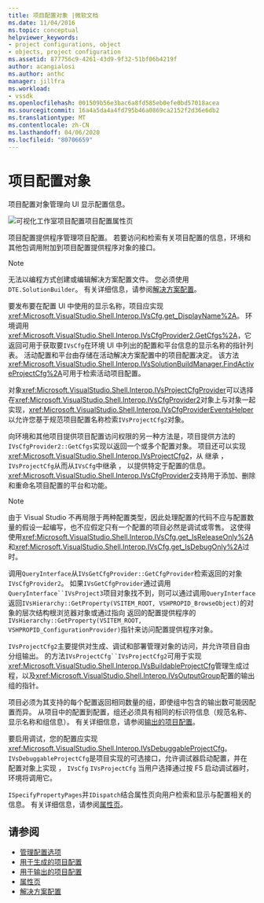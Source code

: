 ```yaml
---
title: 项目配置对象 |微软文档
ms.date: 11/04/2016
ms.topic: conceptual
helpviewer_keywords:
- project configurations, object
- objects, project configuration
ms.assetid: 877756c9-4261-43d9-9f32-51bf06b4219f
author: acangialosi
ms.author: anthc
manager: jillfra
ms.workload:
- vssdk
ms.openlocfilehash: 001509b56e3bac6a8fd585eb0efe0bd57018acea
ms.sourcegitcommit: 16a4a5da4a4fd795b46a0869ca2152f2d36e6db2
ms.translationtype: MT
ms.contentlocale: zh-CN
ms.lasthandoff: 04/06/2020
ms.locfileid: "80706659"
---
```

# <a name="project-configuration-object"></a>项目配置对象
项目配置对象管理向 UI 显示配置信息。

 ![可视化工作室项目配置](../../extensibility/internals/media/vsprojectcfg.gif "vs 项目Cfg")项目配置属性页

 项目配置提供程序管理项目配置。 若要访问和检索有关项目配置的信息，环境和其他包调用附加到项目配置提供程序对象的接口。

> [!NOTE]
> 无法以编程方式创建或编辑解决方案配置文件。 您必须使用 `DTE.SolutionBuilder`。 有关详细信息，请参阅[解决方案配置](../../extensibility/internals/solution-configuration.md)。

 要发布要在配置 UI 中使用的显示名称，项目应实现<xref:Microsoft.VisualStudio.Shell.Interop.IVsCfg.get_DisplayName%2A>。 环境调用<xref:Microsoft.VisualStudio.Shell.Interop.IVsCfgProvider2.GetCfgs%2A>，它返回可用于获取要`IVsCfg`在环境 UI 中列出的配置和平台信息的显示名称的指针列表。 活动配置和平台由存储在活动解决方案配置中的项目配置决定。 该方法<xref:Microsoft.VisualStudio.Shell.Interop.IVsSolutionBuildManager.FindActiveProjectCfg%2A>可用于检索活动项目配置。

 对象<xref:Microsoft.VisualStudio.Shell.Interop.IVsProjectCfgProvider>可以选择在<xref:Microsoft.VisualStudio.Shell.Interop.IVsCfgProvider2>对象上与对象一起实现，<xref:Microsoft.VisualStudio.Shell.Interop.IVsCfgProviderEventsHelper>以允许您基于规范项目配置名称检索`IVsProjectCfg2`对象。

 向环境和其他项目提供项目配置访问权限的另一种方法是，项目提供方法的`IVsCfgProvider2::GetCfgs`实现以返回一个或多个配置对象。 项目还可以实现<xref:Microsoft.VisualStudio.Shell.Interop.IVsProjectCfg2>，从 继承 ，`IVsProjectCfg`从而从`IVsCfg`中继承 ， 以提供特定于配置的信息。 <xref:Microsoft.VisualStudio.Shell.Interop.IVsCfgProvider2>支持用于添加、删除和重命名项目配置的平台和功能。

> [!NOTE]
> 由于 Visual Studio 不再局限于两种配置类型，因此处理配置的代码不应与配置数量的假设一起编写，也不应假定只有一个配置的项目必然是调试或零售。 这使得使用<xref:Microsoft.VisualStudio.Shell.Interop.IVsCfg.get_IsReleaseOnly%2A>和<xref:Microsoft.VisualStudio.Shell.Interop.IVsCfg.get_IsDebugOnly%2A>过时。

 调用`QueryInterface`从`IVsGetCfgProvider::GetCfgProvider`检索返回的对象`IVsCfgProvider2`。 如果`IVsGetCfgProvider`通过调用`QueryInterface``IVsProject3`项目对象找不到，则可以通过调用`QueryInterface`返回`IVsHierarchy::GetProperty(VSITEM_ROOT, VSHPROPID_BrowseObject)`的对象的层次结构根浏览器对象或通过指向 返回的配置提供程序的`IVsHierarchy::GetProperty(VSITEM_ROOT, VSHPROPID_ConfigurationProvider)`指针来访问配置提供程序对象。

 `IVsProjectCfg2`主要提供对生成、调试和部署管理对象的访问，并允许项目自由分组输出。 的方法`IVsProjectCfg``IVsProjectCfg2`可用于实现<xref:Microsoft.VisualStudio.Shell.Interop.IVsBuildableProjectCfg>管理生成过程，以及<xref:Microsoft.VisualStudio.Shell.Interop.IVsOutputGroup>配置的输出组的指针。

 项目必须为其支持的每个配置返回相同数量的组，即使组中包含的输出数可能因配置而异。 从项目中的配置到配置，组还必须具有相同的标识符信息（规范名称、显示名称和组信息）。 有关详细信息，请参阅[输出的项目配置](../../extensibility/internals/project-configuration-for-output.md)。

 要启用调试，您的配置应实现<xref:Microsoft.VisualStudio.Shell.Interop.IVsDebuggableProjectCfg>。 `IVsDebuggableProjectCfg`是项目实现的可选接口，允许调试器启动配置，并在 配置对象上实现 ， `IVsCfg` `IVsProjectCfg` 当用户选择通过按 F5 启动调试器时，环境将调用它。

 `ISpecifyPropertyPages`并`IDispatch`结合属性页向用户检索和显示与配置相关的信息。 有关详细信息，请参阅[属性页](../../extensibility/internals/property-pages.md)。

## <a name="see-also"></a>请参阅
- [管理配置选项](../../extensibility/internals/managing-configuration-options.md)
- [用于生成的项目配置](../../extensibility/internals/project-configuration-for-building.md)
- [用于输出的项目配置](../../extensibility/internals/project-configuration-for-output.md)
- [属性页](../../extensibility/internals/property-pages.md)
- [解决方案配置](../../extensibility/internals/solution-configuration.md)

